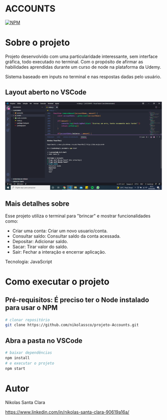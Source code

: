 # ACCOUNTS
[![NPM](https://img.shields.io/npm/l/react)](https://github.com/nikolassco/projeto-Accounts/blob/main/LICENSE) 

# Sobre o projeto

Projeto desenvolvido com uma particularidade interessante, sem interface gráfica, todo executado no terminal. Com o propósito de afirmar as habilidades aprendidas durante um curso de node na plataforma da Udemy.

Sistema baseado em inputs no terminal e nas respostas dadas pelo usuário.


## Layout aberto no VSCode
![Projeto](https://github.com/nikolassco/projeto-Accounts/blob/main/assets/layout.png) 

## Mais detalhes sobre
Esse projeto utiliza o terminal para "brincar" e mostrar funcionalidades como: 
* Criar uma conta: Criar um novo usuario/conta.
* Consultar saldo: Consultar saldo da conta acessada.
* Depositar: Adicionar saldo.
* Sacar: Tirar valor do saldo.
* Sair: Fechar a interação e encerrar aplicação.

Tecnologia: JavaScript

# Como executar o projeto

## Pré-requisitos: É preciso ter o Node instalado para usar o NPM

```bash
# clonar repositório
git clone https://github.com/nikolassco/projeto-Accounts.git
```

## Abra a pasta no VSCode

```bash
# baixar dependências
npm install
# e executar o projeto
npm start
```

# Autor

Nikolas Santa Clara

https://www.linkedin.com/in/nikolas-santa-clara-90619a16a/
